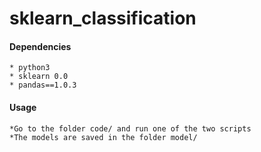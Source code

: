 # sklearn_classification


#### Dependencies

```
* python3 
* sklearn 0.0
* pandas==1.0.3
```

#### Usage 
```
*Go to the folder code/ and run one of the two scripts
*The models are saved in the folder model/
```
